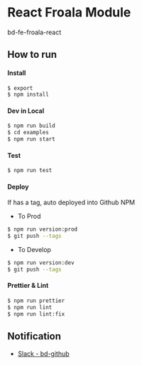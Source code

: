# React Froala Module

bd-fe-froala-react

## How to run

#### Install

```bash
$ export
$ npm install
```

#### Dev in Local

```bash
$ npm run build
$ cd examples
$ npm run start
```

#### Test

```bash
$ npm run test
```

#### Deploy

If has a tag, auto deployed into Github NPM

- To Prod

```bash
$ npm run version:prod
$ git push --tags
```

- To Develop

```bash
$ npm run version:dev
$ git push --tags
```

#### Prettier & Lint

```bash
$ npm run prettier
$ npm run lint
$ npm run lint:fix
```

## Notification

- [Slack - bd-github](https://ejnkr.slack.com/archives/CS6ULQPHB)
